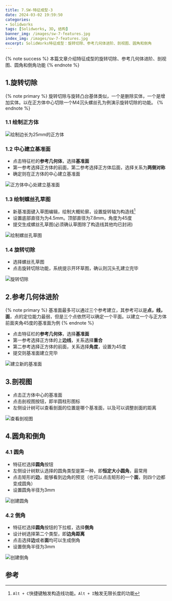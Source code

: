 ```yaml
---
title: 7.SW-特征成型-3
date: 2024-03-02 19:59:50
categories:
- Solidworks
tags: [Solidworks, 3D, 结构]
banner_img: /images/sw-7-features.jpg
index_img: /images/sw-7-features.jpg
excerpt: SolidWorks特征成型：旋转切除、参考几何体进阶、剖视图、圆角和倒角
---
```


{% note success %}
本篇文章介绍特征成型的旋转切除、参考几何体进阶、剖视图、圆角和倒角功能
{% endnote %}

## 1.旋转切除
{% note primary %}
旋转切除与旋转凸台基体类似，一个是删除实体，一个是增加实体。以在正方体中心切除一个M4沉头螺丝孔为例演示旋转切除的功能。
{% endnote %}
### 1.1 绘制正方体
![绘制边长为25mm的正方体](new_cube.png)

### 1.2 中心建立基准面
- 点击特征栏的**参考几何体**，选择**基准面**
- 第一参考选择正方体的前面，第二参考选择正方体后面，选择关系为**两侧对称**
- 确定则在正方体的中心建立基准面

![正方体中心处建立基准面](center_benchmark.gif)

### 1.3 绘制螺丝孔草图
- 新基准面键入草图编辑，绘制大概轮廓，设置旋转轴为构造线[^1]
- 设置底部直径为为4.5mm。顶部直径为7.8mm，角度为45度
- 提交生成螺丝孔草图(必须确认草图除了构造线其他均已封闭)

![绘制螺丝孔草图](hole_draft.gif)

### 1.4 旋转切除
- 选择螺丝孔草图
- 点击旋转切除功能，系统提示开环草图，确认则沉头孔建立完毕

![旋转切除](sprial_remove.gif)

## 2.参考几何体进阶
{% note primary %}
基准面最多可以通过三个参考建立，其参考可以是**点，线，面**，点的定位能力最弱，但是三个点依然可以确定一个平面。以建立一个与正方体前面夹角45度的基准面为例
{% endnote %}

- 点击特征栏的**参考几何体**，选择**基准面**
- 第一参考选择正方体的上**边线**，关系选择**重合**
- 第二参考选择正方体的前面，关系选择**角度**，设置为45度
- 提交则基准面建立完毕

![建立新的基准面](new_benchmark.gif)

## 3.剖视图
- 点击正方体中心的基准面
- 点击剖视图按钮，即半圆柱形图标
- 左侧设计树可以查看剖面的位置是哪个基准面，以及可以调整剖面的距离

![查看剖视图](section_view.gif)

## 4.圆角和倒角
### 4.1 圆角
- 特征栏选择**圆角**按钮
- 左侧设计树默认选择的圆角类型是第一种，即**恒定大小圆角**，最常用
- 点击矩形的**边**，能够看到边角的预览（也可以点击矩形的一个**面**，则四个边都变成圆角）
- 设置圆角半径为3mm

![创建圆角](round_corner.gif)

### 4.2 倒角
- 特征栏选择**圆角**按钮的下拉框，选择**倒角**
- 设计树选择第二个类型，即**边角距离**
- 点击选择**边**或者**面**均可以生成倒角
- 设置倒角半径为3mm

![创建倒角](beveling.gif)

## 参考
[^1]: `Alt + C`快捷键触发构造线功能。`Alt + I`触发无限长度的功能